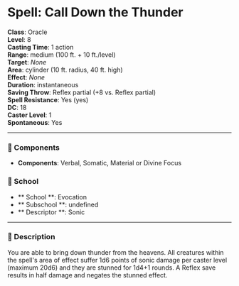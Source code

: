 
# Spell: Call Down the Thunder
**Class**: Oracle  
**Level**: 8  
**Casting Time**: 1 action  
**Range**: medium (100 ft. + 10 ft./level)  
**Target**: _None_  
**Area**: cylinder (10 ft. radius, 40 ft. high)  
**Effect**: _None_  
**Duration**: instantaneous  
**Saving Throw**: Reflex partial (+8 vs. Reflex partial)  
**Spell Resistance**: Yes (yes)  
**DC**: 18  
**Caster Level**: 1  
**Spontaneous**: Yes

---

### 🔮 Components
- **Components**: Verbal, Somatic, Material or Divine Focus

### 🏫 School
- ** School **: Evocation
- ** Subschool **: undefined
- ** Descriptor **: Sonic
---

### 📜 Description
You are able to bring down thunder from the heavens. All creatures within the spell's area of effect suffer 1d6 points of sonic damage per caster level (maximum 20d6) and they are stunned for 1d4+1 rounds. A Reflex save results in half damage and negates the stunned effect.
